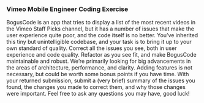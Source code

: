 ### Vimeo Mobile Engineer Coding Exercise

BogusCode is an app that tries to display a list of the most recent videos in the Vimeo Staff Picks channel, but it has a number of issues that make the user experience quite poor, and the code itself is no better.  You’ve inherited this tiny but unintelligible codebase, and your task is to bring it up to your own standard of quality.  Correct all the issues you see, both in user experience and code quality.  Refactor as you see fit, and make BogusCode maintainable and robust.  We’re primarily looking for big advancements in the areas of architecture, performance, and clarity.  Adding features is not necessary, but could be worth some bonus points if you have time.  With your returned submission, submit a (very brief) summary of the issues you found, the changes you made to correct them, and why those changes were important.  Feel free to ask any questions you may have, good luck!
